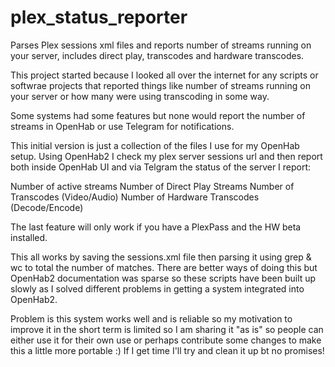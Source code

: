 # plex_status_reporter
Parses Plex sessions xml files and reports number of streams running on your server, includes direct play, transcodes and hardware transcodes. 

This project started because I looked all over the internet for any scripts or softwrae projects that reported things like number of streams running on your server or how many were using transcoding in some way.

Some systems had some features but none would report the number of streams in OpenHab or use Telegram for notifications.

This initial version is just a collection of the files I use for my OpenHab setup. Using OpenHab2 I check my plex server sessions url and then report both inside OpenHab UI and via Telgram the status of the server I report:

Number of active streams
Number of Direct Play Streams
Number of Transcodes (Video/Audio)
Number of Hardware Transcodes (Decode/Encode)

The last feature will only work if you have a PlexPass and the HW beta installed.

This all works by saving the sessions.xml file then parsing it using grep & wc to total the number of matches. There are better ways of doing this but OpenHab2 documentation was sparse so these scripts have been built up slowly as I solved different problems in getting a system integrated into OpenHab2.

Problem is this system works well and is reliable so my motivation to improve it in the short term is limited so I am sharing it "as is" so people can either use it for their own use or perhaps contribute some changes to make this a little more portable :) If I get time I'll try and clean it up bt no promises!
